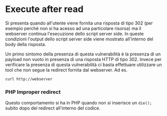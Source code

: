 # Execute after read
Si presenta quando all'utente viene fornita una risposta di tipo 302 (per esempio perché non si ha acesso ad una particolare risorsa) ma il webserver continua l'esecuzione dello script server side. In queste condizioni l'output dello script server side viene mostrato all'interno del body della risposta. 

Un primo sintomo della presenza di questa vulnerabilità è la presenza di un payload non vuoto in presenza di una risposta HTTP di tipo 302. 
Invece per verificare la presenza di questa vulnerabilità ci basta effettuare utilizzare un tool che non segue la redirect fornita dal webserver. Ad es.

```bash
curl http://webserver
```

### PHP Improper redirect
Questo comportamento si ha in PHP quando non si inserisce un `die();` subito dopo del redirect all'interno del codice.